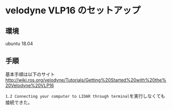 # velodyne VLP16 のセットアップ

## 環境
ubuntu 18.04

## 手順

基本手順は以下のサイト
http://wiki.ros.org/velodyne/Tutorials/Getting%20Started%20with%20the%20Velodyne%20VLP16

`1.2 Connecting your computer to LIDAR through terminal`を実行しなくても接続できた。